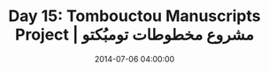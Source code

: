 ---
permalink: /jekyll/update/2014/07/06/day15
redirect_to: http://arounddh.elotroalex.com/jekyll/update/2014/07/06/day15
layout: base_redirect
title:  "Day 15: Tombouctou Manuscripts Project | مشروع مخطوطات تومبُكتو"
date:   2014-07-06 04:00:00
categories: jekyll update
---
